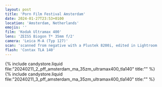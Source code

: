 ```yaml
---
layout: post
title: 'Porn Film Festival Amsterdam'
date: 2024-01-27T23:53+0100
location: 'Amsterdam, Netherlands'
emojis: ''
film: 'Kodak Ultramax 400'
lens: 'ZEISS Biogon T* 35mm f/2'
camera: 'Leica M-A (Typ 127)'
scan: 'scanned from negative with a Plustek 8200i, edited in Lightroom'
flash: 'Contax TLA 140'
---
```


{% include candystore.liquid file:"20240211_2_pff_amsterdam_ma_35zm_ultramax400_tla140" title:"" %}
{% include candystore.liquid file:"20240211_3_pff_amsterdam_ma_35zm_ultramax400_tla140" title:"" %}